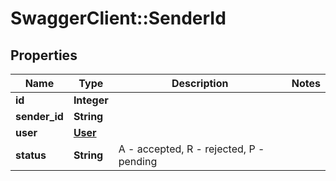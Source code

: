 # SwaggerClient::SenderId

## Properties
Name | Type | Description | Notes
------------ | ------------- | ------------- | -------------
**id** | **Integer** |  | 
**sender_id** | **String** |  | 
**user** | [**User**](User.md) |  | 
**status** | **String** | A - accepted, R - rejected, P - pending | 


